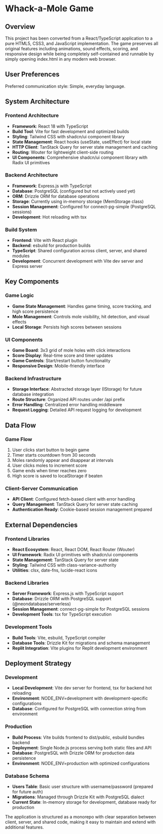 # Whack-a-Mole Game

## Overview

This project has been converted from a React/TypeScript application to a pure HTML5, CSS3, and JavaScript implementation. The game preserves all original features including animations, sound effects, scoring, and responsive design while being completely self-contained and runnable by simply opening index.html in any modern web browser.

## User Preferences

Preferred communication style: Simple, everyday language.

## System Architecture

### Frontend Architecture
- **Framework**: React 18 with TypeScript
- **Build Tool**: Vite for fast development and optimized builds
- **Styling**: Tailwind CSS with shadcn/ui component library
- **State Management**: React hooks (useState, useEffect) for local state
- **HTTP Client**: TanStack Query for server state management and caching
- **Routing**: Wouter for lightweight client-side routing
- **UI Components**: Comprehensive shadcn/ui component library with Radix UI primitives

### Backend Architecture
- **Framework**: Express.js with TypeScript
- **Database**: PostgreSQL (configured but not actively used yet)
- **ORM**: Drizzle ORM for database operations
- **Storage**: Currently using in-memory storage (MemStorage class)
- **Session Management**: Configured for connect-pg-simple (PostgreSQL sessions)
- **Development**: Hot reloading with tsx

### Build System
- **Frontend**: Vite with React plugin
- **Backend**: esbuild for production builds
- **TypeScript**: Shared configuration across client, server, and shared modules
- **Development**: Concurrent development with Vite dev server and Express server

## Key Components

### Game Logic
- **Game State Management**: Handles game timing, score tracking, and high score persistence
- **Mole Management**: Controls mole visibility, hit detection, and visual effects
- **Local Storage**: Persists high scores between sessions

### UI Components
- **Game Board**: 3x3 grid of mole holes with click interactions
- **Score Display**: Real-time score and timer updates
- **Game Controls**: Start/restart button functionality
- **Responsive Design**: Mobile-friendly interface

### Backend Infrastructure
- **Storage Interface**: Abstracted storage layer (IStorage) for future database integration
- **Route Structure**: Organized API routes under /api prefix
- **Error Handling**: Centralized error handling middleware
- **Request Logging**: Detailed API request logging for development

## Data Flow

### Game Flow
1. User clicks start button to begin game
2. Timer starts countdown from 30 seconds
3. Moles randomly appear and disappear at intervals
4. User clicks moles to increment score
5. Game ends when timer reaches zero
6. High score is saved to localStorage if beaten

### Client-Server Communication
- **API Client**: Configured fetch-based client with error handling
- **Query Management**: TanStack Query for server state caching
- **Authentication Ready**: Cookie-based session management prepared

## External Dependencies

### Frontend Libraries
- **React Ecosystem**: React, React DOM, React Router (Wouter)
- **UI Framework**: Radix UI primitives with shadcn/ui components
- **State Management**: TanStack Query for server state
- **Styling**: Tailwind CSS with class-variance-authority
- **Utilities**: clsx, date-fns, lucide-react icons

### Backend Libraries
- **Server Framework**: Express.js with TypeScript support
- **Database**: Drizzle ORM with PostgreSQL support (@neondatabase/serverless)
- **Session Management**: connect-pg-simple for PostgreSQL sessions
- **Development Tools**: tsx for TypeScript execution

### Development Tools
- **Build Tools**: Vite, esbuild, TypeScript compiler
- **Database Tools**: Drizzle Kit for migrations and schema management
- **Replit Integration**: Vite plugins for Replit development environment

## Deployment Strategy

### Development
- **Local Development**: Vite dev server for frontend, tsx for backend hot reloading
- **Environment**: NODE_ENV=development with development-specific configurations
- **Database**: Configured for PostgreSQL with connection string from environment

### Production
- **Build Process**: Vite builds frontend to dist/public, esbuild bundles backend
- **Deployment**: Single Node.js process serving both static files and API
- **Database**: PostgreSQL with Drizzle ORM for production data persistence
- **Environment**: NODE_ENV=production with optimized configurations

### Database Schema
- **Users Table**: Basic user structure with username/password (prepared for future auth)
- **Migrations**: Managed through Drizzle Kit with PostgreSQL dialect
- **Current State**: In-memory storage for development, database ready for production

The application is structured as a monorepo with clear separation between client, server, and shared code, making it easy to maintain and extend with additional features.